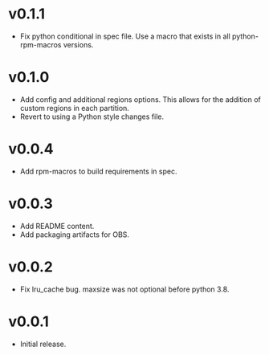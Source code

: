 v0.1.1
======

- Fix python conditional in spec file. Use a macro that exists in all
  python-rpm-macros versions.

v0.1.0
======

- Add config and additional regions options. This allows for the addition
  of custom regions in each partition.
- Revert to using a Python style changes file.

v0.0.4
======
  
- Add rpm-macros to build requirements in spec.

v0.0.3
======

- Add README content.
- Add packaging artifacts for OBS.

v0.0.2
======

- Fix lru_cache bug. maxsize was not optional before python 3.8.

v0.0.1
======

- Initial release.
